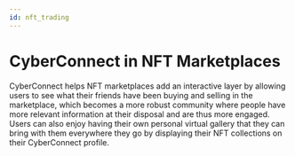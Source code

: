 ```yaml
---
id: nft_trading
---
```


# CyberConnect in NFT Marketplaces

CyberConnect helps NFT marketplaces add an interactive layer by allowing users to see what their friends have been buying and selling in the marketplace, which becomes a more robust community where people have more relevant information at their disposal and are thus more engaged. Users can also enjoy having their own personal virtual gallery that they can bring with them everywhere they go by displaying their NFT collections on their CyberConnect profile. 
